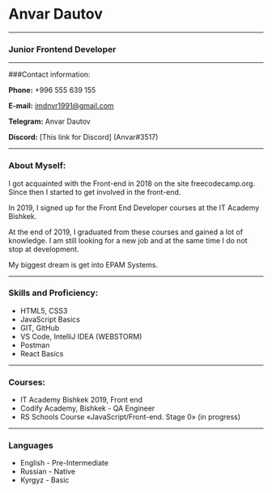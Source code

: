 # Anvar Dautov
****
### Junior Frontend Developer
****
###Contact information:

**Phone:** +996 555 639 155

**E-mail:** imdnvr1991@gmail.com

**Telegram:** Anvar Dautov

**Discord:** [This link for Discord] (Anvar#3517)

****

### About Myself:

I got acquainted with the Front-end in 2018 on the site freecodecamp.org. Since then I started to get involved in the front-end.

In 2019, I signed up for the Front End Developer courses at the IT Academy Bishkek.

At the end of 2019, I graduated from these courses and gained a lot of knowledge. I am still looking for a new job and at the same time I do not stop at development.

My biggest dream is get into EPAM Systems.
****
### Skills and Proficiency:

* HTML5, CSS3
* JavaScript Basics
* GIT, GitHub
* VS Code, IntelliJ IDEA (WEBSTORM)
* Postman
* React Basics
****
### Courses:

* IT Academy Bishkek 2019, Front end
* Codify Academy, Bishkek - QA Engineer
* RS Schools Course «JavaScript/Front-end. Stage 0» (in progress)
****
### Languages

* English - Pre-Intermediate
* Russian - Native
* Kyrgyz - Basic